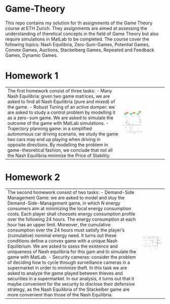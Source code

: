 # Game-Theory

This repo contains my solution for th assignments of the Game Theory course at ETH Zurich. They assignments are aimed at assessing the understanding of theretical concepts in the field of Game Theory but also require simulations in MatLab to be completed. The course cover the following topics: Nash Equilibria, Zero-Sum-Games, Potential Games, Convex Games, Auctions, Stackelberg Games, Repeated and Feedback Games, Dynamic Games.


# Homework 1
<table>
  <tr>
    <td>
      The first homework consist of three tasks:
 - Many Nash Equilibria: given two game matrices, we are asked to find all Nash Equilibria (pure and mixed) of the game.
 - Robust Tuning of an active dumper: we are asked to study a control problem by modelling it as a zero-sum game. We are asked to simulate the outcome of the game with MatLab simulations.
 - Trajectory planning game: in a simplified autonomous car driving scenario, we study the game two cars may end up playing when driving in opposite directions. By modelling the problem in game-theoretical fashion, we conclude that not all the Nash Equilibria minimize the Price of Stability.
    </td>
    <td>
      <img src="Images/image3.png" alt="Image" width="50%"> <img src="Images/image4.png" alt="Image" width="50%">
    </td>
  </tr>
</table>


# Homework 2
<table>
  <tr>
    <td>
      The second homework consist of two tasks:
 - Demand-Side Management Game: we are asked to model and stuy the Demand-Side-Management game, in which N energy consumers aim at minimizing the local energy consumption costs. Each player shall choosets energy consumption profile over the following 24 hours. The energy consumption at each hour has an upper limit. Moreover, the cumulative consumption over the 24 hours must satisfy the player’s (cumulative) nominal energy need. It turns out these conditions define a convex game with a unique Nash Equilibrium. We are asked to ssess the existence and uniqueness of Nash equilibria for this gam and to simulate the game with MatLab.
 - Security cameras: consider the problem of deciding how to cycle through surveillance cameras in a supermarket in order to minimize theft. In this task we are asked to analyze the game played between thieves and securities in a supermarket. In our analysis, it turns out that it maybe convenient for the security to disclose their defensive strategy, as the Nash Equilibria of the Stackelber game are more convenient than those of the Nash Equilibria.
    </td>
    <td>
      <img src="Images/image2.png" alt="Image" width="1500"> 
    </td>
  </tr>
</table>
